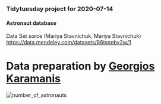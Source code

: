 ### Tidytuesday project for 2020-07-14
#### Astronaut database

Data Set sorce (Mariya Stavnichuk, Mariya Stavnichuk)
https://data.mendeley.com/datasets/86tsnnbv2w/1

# Data preparation by [Georgios Karamanis](https://twitter.com/geokaramanis)

![number_of_astronauts](https://github.com/MartinPons/tidytuesday_MartinPons/edit/master/6.%20Astronaut%20database/number_astronauts.png?raw=true)
